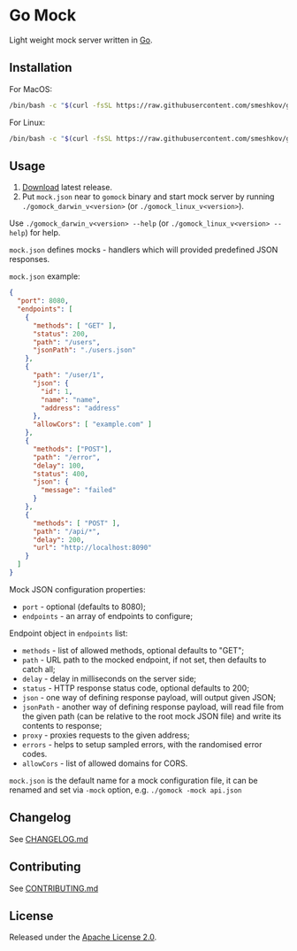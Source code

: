 # Go Mock

Light weight mock server written in [Go](https://golang.org/).

## Installation

For MacOS:
```bash
/bin/bash -c "$(curl -fsSL https://raw.githubusercontent.com/smeshkov/gomock/master/_bin/install.sh)"
```

For Linux:
```bash
/bin/bash -c "$(curl -fsSL https://raw.githubusercontent.com/smeshkov/gomock/master/_bin/install.sh linux)"
```

## Usage

1. [Download](https://github.com/smeshkov/gomock/releases/latest) latest release.
2. Put `mock.json` near to `gomock` binary and start mock server by running `./gomock_darwin_v<version>` (or `./gomock_linux_v<version>`).

Use `./gomock_darwin_v<version> --help` (or `./gomock_linux_v<version> --help`) for help.

`mock.json` defines mocks - handlers which will provided predefined JSON responses.

`mock.json` example:

```json
{
  "port": 8080,
  "endpoints": [
    {
      "methods": [ "GET" ],
      "status": 200,
      "path": "/users",
      "jsonPath": "./users.json"
    },
    {
      "path": "/user/1",
      "json": {
        "id": 1,
        "name": "name",
        "address": "address"
      },
      "allowCors": [ "example.com" ]
    },
    {
      "methods": ["POST"],
      "path": "/error",
      "delay": 100,
      "status": 400,
      "json": {
        "message": "failed"
      }
    },
    {
      "methods": [ "POST" ],
      "path": "/api/*",
      "delay": 200,
      "url": "http://localhost:8090"
    }
  ]
}
```

Mock JSON configuration properties:

- `port` - optional (defaults to 8080);
- `endpoints` - an array of endpoints to configure;

Endpoint object in `endpoints` list:

- `methods` - list of allowed methods, optional defaults to "GET";
- `path` - URL path to the mocked endpoint, if not set, then defaults to catch all;
- `delay` - delay in milliseconds on the server side;
- `status` - HTTP response status code, optional defaults to 200;
- `json` - one way of defining response payload, will output given JSON;
- `jsonPath` - another way of defining response payload, will read file from the given path (can be relative to the root mock JSON file) and write its contents to response;
- `proxy` - proxies requests to the given address;
- `errors` - helps to setup sampled errors, with the randomised error codes.
- `allowCors` - list of allowed domains for CORS.

`mock.json` is the default name for a mock configuration file, it can be renamed and set via `-mock` option, e.g. `./gomock -mock api.json`

## Changelog

See [CHANGELOG.md](https://raw.githubusercontent.com/smeshkov/gomock/master/CHANGELOG.md)

## Contributing

See [CONTRIBUTING.md](https://raw.githubusercontent.com/smeshkov/gomock/master/CONTRIBUTING.md)

## License

Released under the [Apache License 2.0](https://raw.githubusercontent.com/smeshkov/gomock/master/LICENSE).
